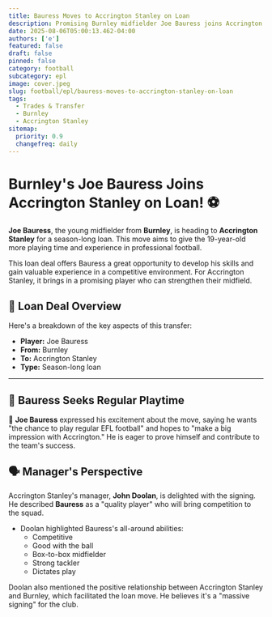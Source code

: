 ```yaml
---
title: Bauress Moves to Accrington Stanley on Loan
description: Promising Burnley midfielder Joe Bauress joins Accrington Stanley for a season-long loan to gain experience.
date: 2025-08-06T05:00:13.462-04:00
authors: ['e']
featured: false
draft: false
pinned: false
category: football
subcategory: epl
image: cover.jpeg
slug: football/epl/bauress-moves-to-accrington-stanley-on-loan
tags:
  - Trades & Transfer
  - Burnley
  - Accrington Stanley
sitemap:
  priority: 0.9
  changefreq: daily
---
```


# Burnley's Joe Bauress Joins Accrington Stanley on Loan! ⚽

**Joe Bauress**, the young midfielder from **Burnley**, is heading to **Accrington Stanley** for a season-long loan. This move aims to give the 19-year-old more playing time and experience in professional football.

This loan deal offers Bauress a great opportunity to develop his skills and gain valuable experience in a competitive environment. For Accrington Stanley, it brings in a promising player who can strengthen their midfield.

## 🤝 Loan Deal Overview

Here's a breakdown of the key aspects of this transfer:

-   **Player:** Joe Bauress
-   **From:** Burnley
-   **To:** Accrington Stanley
-   **Type:** Season-long loan

---

## 🌟 Bauress Seeks Regular Playtime

💬 **Joe Bauress** expressed his excitement about the move, saying he wants "the chance to play regular EFL football" and hopes to "make a big impression with Accrington." He is eager to prove himself and contribute to the team's success.

## 🗣️ Manager's Perspective

Accrington Stanley's manager, **John Doolan**, is delighted with the signing. He described **Bauress** as a "quality player" who will bring competition to the squad.

-   Doolan highlighted Bauress's all-around abilities:
    -   Competitive
    -   Good with the ball
    -   Box-to-box midfielder
    -   Strong tackler
    -   Dictates play

Doolan also mentioned the positive relationship between Accrington Stanley and Burnley, which facilitated the loan move. He believes it's a "massive signing" for the club.